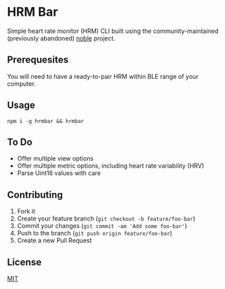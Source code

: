 HRM Bar
===

Simple heart rate monitor (HRM) CLI built using the community-maintained (previously abandoned) [noble](https://github.com/abandonware/noble) project.

## Prerequesites
You will need to have a ready-to-pair HRM within BLE range of your computer.

## Usage
```
npm i -g hrmbar && hrmbar
```

## To Do
- Offer multiple view options
- Offer multiple metric options, including heart rate variability (HRV)
- Parse Uint16 values with care

## Contributing
1. Fork it
2. Create your feature branch (`git checkout -b feature/foo-bar`)
3. Commit your changes (`git commit -am 'Add some foo-bar'`)
4. Push to the branch (`git push origin feature/foo-bar`)
5. Create a new Pull Request

## License
[MIT](https://choosealicense.com/licenses/mit/)

